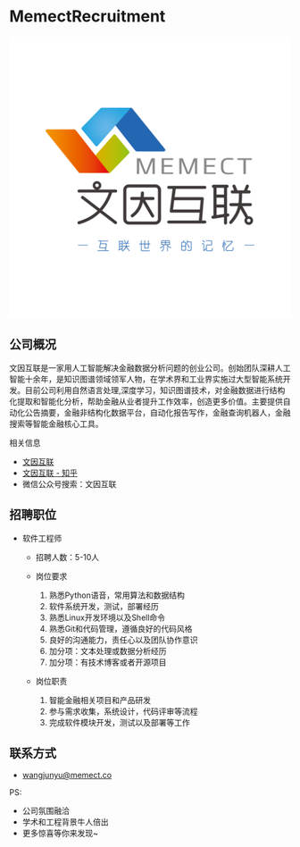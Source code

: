 # MemectRecruitment

![](memect_logo.jpg)

## 公司概况

文因互联是一家用人工智能解决金融数据分析问题的创业公司。创始团队深耕人工智能十余年，是知识图谱领域领军人物，在学术界和工业界实施过大型智能系统开发。目前公司利用自然语言处理,深度学习，知识图谱技术，对金融数据进行结构化提取和智能化分析，帮助金融从业者提升工作效率，创造更多价值。主要提供自动化公告摘要，金融非结构化数据平台，自动化报告写作，金融查询机器人，金融搜索等智能金融核心工具。

相关信息
 * [文因互联](https://memect.cn/)
 * [文因互联 - 知乎](https://zhuanlan.zhihu.com/c_45652868)
 * 微信公众号搜索：文因互联

## 招聘职位

* 软件工程师
	* 招聘人数：5-10人
	* 岗位要求
		1. 熟悉Python语音，常用算法和数据结构
		2. 软件系统开发，测试，部署经历
		3. 熟悉Linux开发环境以及Shell命令
		4. 熟悉Git和代码管理，遵循良好的代码风格
		5. 良好的沟通能力，责任心以及团队协作意识
		6. 加分项：文本处理或数据分析经历
		7. 加分项：有技术博客或者开源项目

	* 岗位职责
		1. 智能金融相关项目和产品研发
		2. 参与需求收集，系统设计，代码评审等流程
		3. 完成软件模块开发，测试以及部署等工作

## 联系方式

 * wangjunyu@memect.co

PS:

 * 公司氛围融洽
 * 学术和工程背景牛人倍出
 * 更多惊喜等你来发现~
